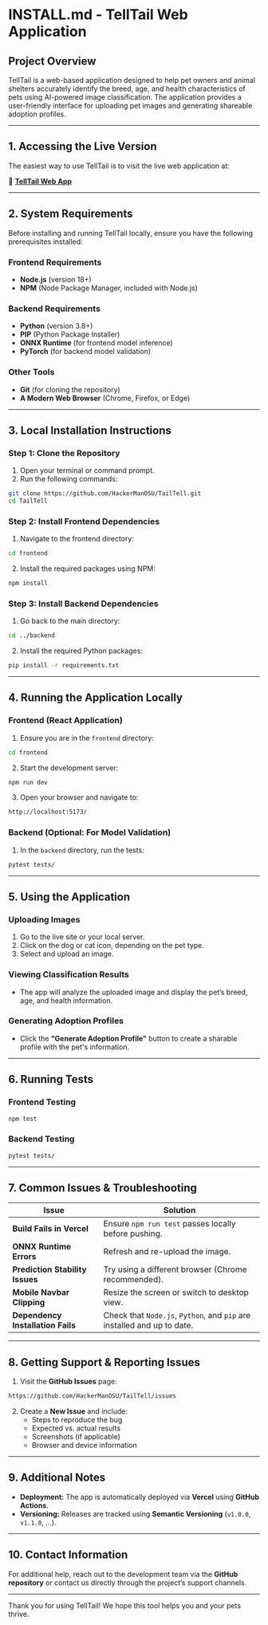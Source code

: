 # INSTALL.md - TellTail Web Application

## Project Overview
TellTail is a web-based application designed to help pet owners and animal shelters accurately identify the breed, age, and health characteristics of pets using AI-powered image classification. The application provides a user-friendly interface for uploading pet images and generating shareable adoption profiles.

---

## 1. Accessing the Live Version
The easiest way to use TellTail is to visit the live web application at:

🔗 **[TellTail Web App](https://tail-tell.vercel.app/)**

---

## 2. System Requirements
Before installing and running TellTail locally, ensure you have the following prerequisites installed:

### **Frontend Requirements**
- **Node.js** (version 18+)
- **NPM** (Node Package Manager, included with Node.js)

### **Backend Requirements**
- **Python** (version 3.8+)
- **PIP** (Python Package Installer)
- **ONNX Runtime** (for frontend model inference)
- **PyTorch** (for backend model validation)

### **Other Tools**
- **Git** (for cloning the repository)
- **A Modern Web Browser** (Chrome, Firefox, or Edge)

---

## 3. Local Installation Instructions

### **Step 1: Clone the Repository**
1. Open your terminal or command prompt.
2. Run the following commands:
```sh
git clone https://github.com/HackerManOSU/TailTell.git
cd TailTell
```

### **Step 2: Install Frontend Dependencies**
1. Navigate to the frontend directory:
```sh
cd frontend
```
2. Install the required packages using NPM:
```sh
npm install
```

### **Step 3: Install Backend Dependencies**
1. Go back to the main directory:
```sh
cd ../backend
```
2. Install the required Python packages:
```sh
pip install -r requirements.txt
```

---

## 4. Running the Application Locally

### **Frontend (React Application)**
1. Ensure you are in the `frontend` directory:
```sh
cd frontend
```
2. Start the development server:
```sh
npm run dev
```
3. Open your browser and navigate to:
```sh
http://localhost:5173/
```

### **Backend (Optional: For Model Validation)**
1. In the `backend` directory, run the tests:
```sh
pytest tests/
```

---

## 5. Using the Application

### **Uploading Images**
1. Go to the live site or your local server.
2. Click on the dog or cat icon, depending on the pet type.
3. Select and upload an image.

### **Viewing Classification Results**
- The app will analyze the uploaded image and display the pet’s breed, age, and health information.

### **Generating Adoption Profiles**
- Click the **"Generate Adoption Profile"** button to create a sharable profile with the pet's information.

---

## 6. Running Tests

### **Frontend Testing**
```sh
npm test
```

### **Backend Testing**
```sh
pytest tests/
```

---

## 7. Common Issues & Troubleshooting

| Issue                              | Solution                                                    |
|----------------------------------|--------------------------------------------------------------|
| **Build Fails in Vercel**         | Ensure `npm run test` passes locally before pushing.         |
| **ONNX Runtime Errors**           | Refresh and re-upload the image.                             |
| **Prediction Stability Issues**   | Try using a different browser (Chrome recommended).          |
| **Mobile Navbar Clipping**        | Resize the screen or switch to desktop view.                 |
| **Dependency Installation Fails** | Check that `Node.js`, `Python`, and `pip` are installed and up to date. |

---

## 8. Getting Support & Reporting Issues

1. Visit the **GitHub Issues** page:
```sh
https://github.com/HackerManOSU/TailTell/issues
```
2. Create a **New Issue** and include:
   - Steps to reproduce the bug
   - Expected vs. actual results
   - Screenshots (if applicable)
   - Browser and device information

---

## 9. Additional Notes

- **Deployment:** The app is automatically deployed via **Vercel** using **GitHub Actions**.
- **Versioning:** Releases are tracked using **Semantic Versioning** (`v1.0.0`, `v1.1.0`, ...).

---

## 10. Contact Information
For additional help, reach out to the development team via the **GitHub repository** or contact us directly through the project’s support channels.

---

Thank you for using TellTail! We hope this tool helps you and your pets thrive.
